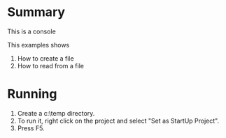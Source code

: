 ﻿# Summary
This is a console

This examples shows
1. How to create a file 
2. How to read from a file 

# Running
1. Create a c:\temp directory.
2. To run it, right click on the project and select "Set as StartUp Project".
3. Press F5.

